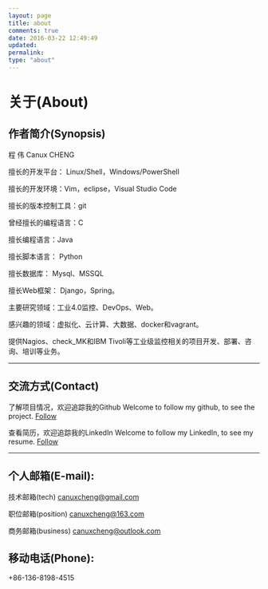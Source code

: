 ```yaml
---
layout: page
title: about
comments: true
date: 2016-03-22 12:49:49
updated:
permalink:
type: "about"
---
```


# **关于(About)**


## 作者简介(Synopsis)

程 伟
Canux CHENG

擅长的开发平台： Linux/Shell，Windows/PowerShell

擅长的开发环境：Vim，eclipse，Visual Studio Code

擅长的版本控制工具：git

曾经擅长的编程语言：C

擅长编程语言：Java

擅长脚本语言： Python

擅长数据库： Mysql、MSSQL

擅长Web框架： Django，Spring。

主要研究领域：工业4.0监控、DevOps、Web。

感兴趣的领域：虚拟化、云计算、大数据、docker和vagrant。

提供Nagios、check_MK和IBM Tivoli等工业级监控相关的项目开发、部署、咨询、培训等业务。

***

## 交流方式(Contact)

了解项目情况，欢迎追踪我的Github
Welcome to follow my github, to see the project.
[Follow](https://github.com/crazy-canux)

查看简历，欢迎追踪我的LinkedIn
Welcome to follow my LinkedIn, to see my resume.
[Follow](http://www.linkedin.com/profile/preview?locale=zh_CN&trk=prof-0-sb-preview-primary-button)

***

## 个人邮箱(E-mail):

技术邮箱(tech)
<canuxcheng@gmail.com>

职位邮箱(position)
<canuxcheng@163.com>

商务邮箱(business)
<canuxcheng@outlook.com>

## 移动电话(Phone):

+86-136-8198-4515
